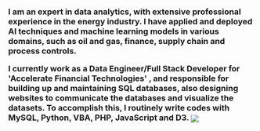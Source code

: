 <h3>
<p>
I am an expert in data analytics, with extensive professional experience in the energy industry. 
I have applied and deployed AI techniques and machine learning models in various domains, such as oil and gas, finance, supply chain and process controls.
</p>
<p> I currently work as a Data Engineer/Full Stack Developer for 'Accelerate Financial Technologies' , and responsible for building up and maintaining SQL databases, also designing websites to communicate the databases and visualize the datasets. To accomplish this, I routinely write codes with MySQL, Python, VBA, PHP, JavaScript and D3.  
  <a href="https://accelerateshares.com/team/management/">
  <img align="center" src="hgerani.jpg" />
  
  </a>
</h3>

